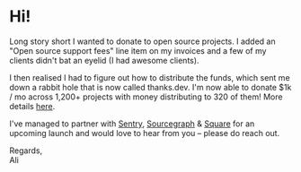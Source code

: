 # Hi!

Long story short I wanted to donate to open source projects. I added an "Open source support fees" line item on my invoices and a few of my clients didn't bat an eyelid (I had awesome clients). 

I then realised I had to figure out how to distribute the funds, which sent me down a rabbit hole that is now called thanks.dev. I'm now able to donate $1k / mo across 1,200+ projects with money distributing to 320 of them! More details [here](https://thanks.dev/why).

I've managed to partner with [Sentry](https://thanks.dev/p/gh/getsentry), [Sourcegraph](https://thanks.dev/p/gh/sourcegraph) & [Square](https://thanks.dev/p/gh/cashapp) for an upcoming launch and would love to hear from you – please do reach out.

Regards,  
Ali
